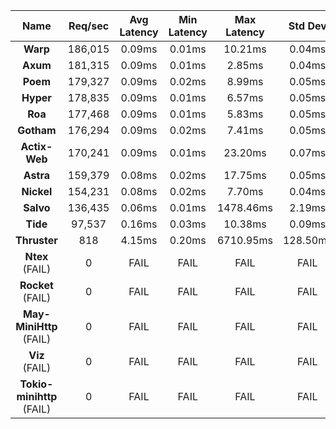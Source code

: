 |   **Name**   |   Req/sec   | Avg Latency | Min Latency | Max Latency | Std Dev | 95% | 99% | 99.9% |  # Requests | Transfer Rate |  # Errors |
|:------------:|:-----------:|:-----------:|:-----------:|:-----------:|:-----------:|:-----------:|:----:|:----:|:----:|:-----------:|:-----------:|
|**Warp** |186,015|0.09ms|0.01ms|10.21ms|0.04ms|0.17ms|0.26ms|0.61ms|3,719,629|22.88MB/Sec|0|
|**Axum** |181,315|0.09ms|0.01ms|2.85ms|0.04ms|0.18ms|0.26ms|0.49ms|3,625,922|22.31MB/Sec|0|
|**Poem** |179,327|0.09ms|0.02ms|8.99ms|0.05ms|0.18ms|0.28ms|0.82ms|3,585,318|22.23MB/Sec|0|
|**Hyper** |178,835|0.09ms|0.01ms|6.57ms|0.05ms|0.20ms|0.31ms|0.82ms|3,576,386|15.01MB/Sec|0|
|**Roa** |177,468|0.09ms|0.01ms|5.83ms|0.05ms|0.20ms|0.31ms|0.76ms|3,547,848|14.89MB/Sec|0|
|**Gotham** |176,294|0.09ms|0.02ms|7.41ms|0.05ms|0.19ms|0.29ms|0.85ms|3,524,817|28.08MB/Sec|0|
|**Actix-Web** |170,241|0.09ms|0.01ms|23.20ms|0.07ms|0.22ms|0.36ms|1.12ms|3,404,418|21.11MB/Sec|0|
|**Astra** |159,379|0.08ms|0.02ms|17.75ms|0.05ms|0.17ms|0.24ms|0.48ms|3,186,849|16.11MB/Sec|0|
|**Nickel** |154,231|0.08ms|0.02ms|7.70ms|0.04ms|0.16ms|0.24ms|0.69ms|3,084,006|22.21MB/Sec|0|
|**Salvo** |136,435|0.06ms|0.01ms|1478.46ms|2.19ms|0.22ms|0.55ms|3.79ms|2,727,582|16.91MB/Sec|0|
|**Tide** |97,537|0.16ms|0.03ms|10.38ms|0.09ms|0.37ms|0.61ms|1.53ms|1,950,396|12.00MB/Sec|0|
|**Thruster** |818|4.15ms|0.20ms|6710.95ms|128.50ms|59.79ms|269.78ms|2592.12ms|16,365|0.00B/Sec|16381|
|**Ntex** (FAIL)|0|FAIL|FAIL|FAIL|FAIL|N/A|N/A|N/A|0|N/A|0|
|**Rocket** (FAIL)|0|FAIL|FAIL|FAIL|FAIL|N/A|N/A|N/A|0|N/A|0|
|**May-MiniHttp** (FAIL)|0|FAIL|FAIL|FAIL|FAIL|N/A|N/A|N/A|0|N/A|0|
|**Viz** (FAIL)|0|FAIL|FAIL|FAIL|FAIL|N/A|N/A|N/A|0|N/A|0|
|**Tokio-minihttp** (FAIL)|0|FAIL|FAIL|FAIL|FAIL|N/A|N/A|N/A|0|N/A|0|
